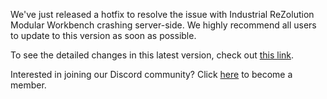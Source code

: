 We've just released a hotfix to resolve the issue with Industrial ReZolution Modular Workbench crashing server-side. We highly recommend all users to update to this version as soon as possible.

To see the detailed changes in this latest version, check out [this link](https://github.com/AMPZNetwork/All-The-Fabric/blob/main/PatchNotes/ATFB5.md#all-the-fabric-5--patch-notes).

Interested in joining our Discord community? Click [here](https://discord.ampznetwork.com) to become a member.
